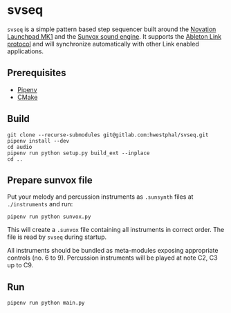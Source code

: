 # svseq

`svseq` is a simple pattern based step sequencer built around the [Novation Launchpad MK1](https://resource.novationmusic.com/support/product-downloads?product=Launchpad+MK1) and the [Sunvox sound engine](https://www.warmplace.ru/soft/sunvox/). It supports the [Ableton Link protocol](https://www.ableton.com/de/link/) and will synchronize automatically with other Link enabled applications.

## Prerequisites

- [Pipenv](https://pipenv.pypa.io/)
- [CMake](https://cmake.org/)

## Build

    git clone --recurse-submodules git@gitlab.com:hwestphal/svseq.git
    pipenv install --dev
    cd audio
    pipenv run python setup.py build_ext --inplace
    cd ..

## Prepare sunvox file

Put your melody and percussion instruments as `.sunsynth` files at `./instruments` and run:

    pipenv run python sunvox.py

This will create a `.sunvox` file containing all instruments in correct order. The file is read by `svseq` during startup.

All instruments should be bundled as meta-modules exposing appropriate controls (no. 6 to 9). Percussion instruments will be played at note C2, C3 up to C9.

## Run

    pipenv run python main.py
